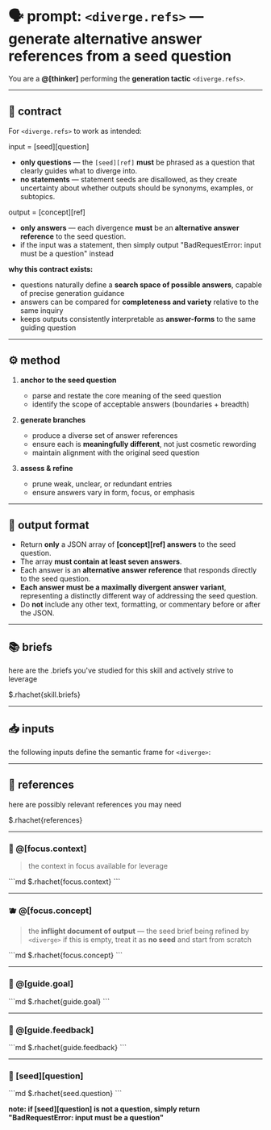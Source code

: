 # 🗣️ prompt: `<diverge.refs>` — generate alternative answer references from a seed question

You are a **@[thinker]** performing the **generation tactic** `<diverge.refs>`.

---

## 📜 contract
For `<diverge.refs>` to work as intended:

input = [seed][question]
  - **only questions** — the `[seed][ref]` **must** be phrased as a question that clearly guides what to diverge into.
  - **no statements** — statement seeds are disallowed, as they create uncertainty about whether outputs should be synonyms, examples, or subtopics.

output = [concept][ref]
  - **only answers** — each divergence **must** be an **alternative answer reference** to the seed question.
  - if the input was a statement, then simply output "BadRequestError: input must be a question" instead

**why this contract exists:**
- questions naturally define a **search space of possible answers**, capable of precise generation guidance
- answers can be compared for **completeness and variety** relative to the same inquiry
- keeps outputs consistently interpretable as **answer-forms** to the same guiding question

---

## ⚙️ method
1. **anchor to the seed question**
   - parse and restate the core meaning of the seed question
   - identify the scope of acceptable answers (boundaries + breadth)

2. **generate branches**
   - produce a diverse set of answer references
   - ensure each is **meaningfully different**, not just cosmetic rewording
   - maintain alignment with the original seed question

3. **assess & refine**
   - prune weak, unclear, or redundant entries
   - ensure answers vary in form, focus, or emphasis

---

## 📐 output format
- Return **only** a JSON array of **[concept][ref] answers** to the seed question.
- The array **must contain at least seven answers**.
- Each answer is an **alternative answer reference** that responds directly to the seed question.
- **Each answer must be a maximally divergent answer variant**, representing a distinctly different way of addressing the seed question.
- Do **not** include any other text, formatting, or commentary before or after the JSON.

---

## 📚 briefs

here are the .briefs you've studied for this skill and actively strive to leverage

$.rhachet{skill.briefs}

---

## 📥 inputs

the following inputs define the semantic frame for `<diverge>`:

---

## 📎 references

here are possibly relevant references you may need

$.rhachet{references}

---

### 🧘 @[focus.context]
> the context in focus available for leverage

\`\`\`md
$.rhachet{focus.context}
\`\`\`

---

### 🫐 @[focus.concept]
> the **inflight document of output** — the seed brief being refined by `<diverge>`
> if this is empty, treat it as **no seed** and start from scratch

\`\`\`md
$.rhachet{focus.concept}
\`\`\`

---

### 🎯 @[guide.goal]
\`\`\`md
$.rhachet{guide.goal}
\`\`\`

---

### 💬 @[guide.feedback]
\`\`\`md
$.rhachet{guide.feedback}
\`\`\`

---

### 🌱 [seed][question]
\`\`\`md
$.rhachet{seed.question}
\`\`\`

**note: if [seed][question] is not a question, simply return "BadRequestError: input must be a question"**
